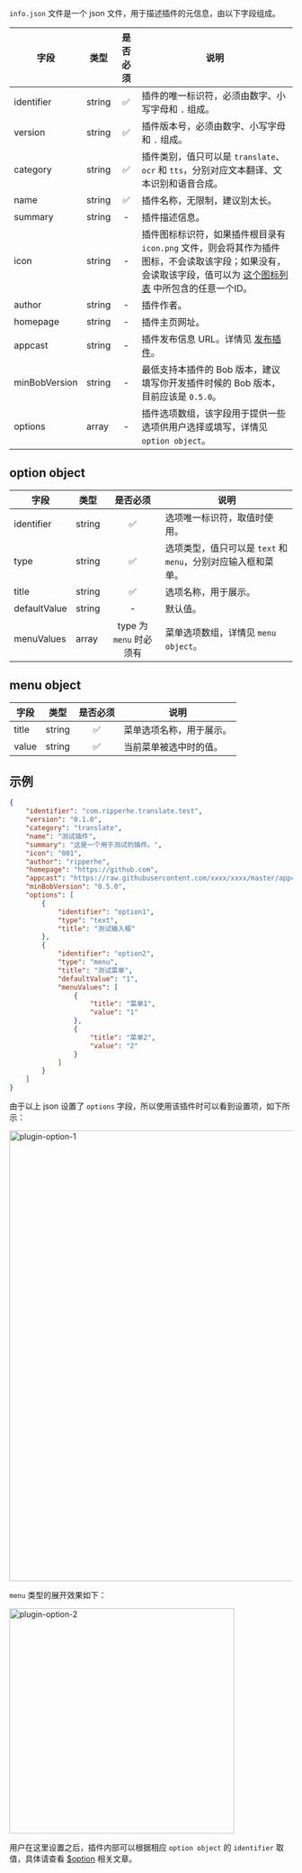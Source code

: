 `info.json` 文件是一个 json 文件，用于描述插件的元信息，由以下字段组成。

| 字段 | 类型 | 是否必须 | 说明 |
| --- | --- | :---: | --- |
| identifier | string | ✅ | 插件的唯一标识符，必须由数字、小写字母和 `.` 组成。 |
| version | string | ✅ | 插件版本号，必须由数字、小写字母和 `.` 组成。 |
| category | string | ✅ | 插件类别，值只可以是 `translate`、`ocr` 和 `tts`，分别对应文本翻译、文本识别和语音合成。 |
| name | string | ✅ | 插件名称，无限制，建议别太长。 |
| summary | string | - | 插件描述信息。 |
| icon | string | - | 插件图标标识符，如果插件根目录有 `icon.png` 文件，则会将其作为插件图标，不会读取该字段；如果没有，会读取该字段，值可以为 [这个图标列表](plugin/addtion/icon.md) 中所包含的任意一个ID。 |
| author | string | - | 插件作者。 |
| homepage| string | - | 插件主页网址。 |
| appcast | string | - | 插件发布信息 URL。详情见 [发布插件](plugin/quickstart/publish.md)。 |
| minBobVersion | string | - | 最低支持本插件的 Bob 版本，建议填写你开发插件时候的 Bob 版本，目前应该是 `0.5.0`。 |
| options | array | - | 插件选项数组，该字段用于提供一些选项供用户选择或填写，详情见 `option object`。 |

## option object

| 字段 | 类型 | 是否必须 | 说明 |
| --- | --- | :---:| --- |
| identifier | string | ✅ | 选项唯一标识符，取值时使用。 |
| type | string | ✅ | 选项类型，值只可以是 `text` 和 `menu`，分别对应输入框和菜单。 |
| title | string | ✅ | 选项名称，用于展示。 |
| defaultValue | string | - | 默认值。 |
| menuValues | array | type 为 `menu` 时必须有 | 菜单选项数组，详情见 `menu object`。 |

## menu object

| 字段 | 类型 | 是否必须 | 说明 |
| --- | --- | :---: | --- |
| title | string | ✅ | 菜单选项名称，用于展示。 | 
| value | string | ✅ | 当前菜单被选中时的值。 |

## 示例

```json
{
    "identifier": "com.ripperhe.translate.test",
    "version": "0.1.0",
    "category": "translate",
    "name": "测试插件",
    "summary": "这是一个用于测试的插件。",
    "icon": "001",
    "author": "ripperhe",
    "homepage": "https://github.com",
    "appcast": "https://raw.githubusercontent.com/xxxx/xxxx/master/appcast.json",
    "minBobVersion": "0.5.0",
    "options": [
        {
            "identifier": "option1",
            "type": "text",
            "title": "测试输入框"
        },
        {
            "identifier": "option2",
            "type": "menu",
            "title": "测试菜单",
            "defaultValue": "1",
            "menuValues": [
                {
                    "title": "菜单1",
                    "value": "1"
                },
                {
                    "title": "菜单2",
                    "value": "2"
                }
            ]
        }
    ]
}
```

由于以上 json 设置了 `options` 字段，所以使用该插件时可以看到设置项，如下所示：

<img src="https://cdn.jsdelivr.net/gh/ripperhe/oss@master/2020/0807/plugin-option-1.png" alt="plugin-option-1" width="800" />

`menu` 类型的展开效果如下：

<img src="https://cdn.jsdelivr.net/gh/ripperhe/oss@master/2020/0807/plugin-option-2.png" alt="plugin-option-2" width="400" />

用户在这里设置之后，插件内部可以根据相应 `option object` 的 `identifier` 取值，具体请查看 [$option](plugin/api/option.md) 相关文章。








